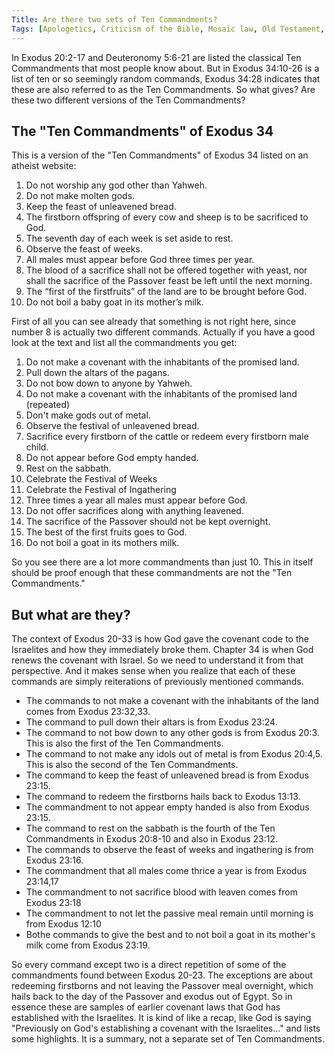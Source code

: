 ```yaml
---
Title: Are there two sets of Ten Commandments?
Tags: [Apologetics, Criticism of the Bible, Mosaic law, Old Testament, Contradictions]
---
```

In Exodus 20:2-17 and Deuteronomy 5:6-21 are listed the classical Ten Commandments that most people know about. But in Exodus 34:10-26 is a list of ten or so seemingly random commands, Exodus 34:28 indicates that these are also referred to as the Ten Commandments. 
So what gives? Are these two different versions of the Ten Commandments?

## The "Ten Commandments" of Exodus 34

This is a version of the "Ten Commandments" of Exodus 34 listed on an atheist website:

1.  Do not worship any god other than Yahweh.
2.  Do not make molten gods.
3.  Keep the feast of unleavened bread.
4.  The firstborn offspring of every cow and sheep is to be sacrificed to God.
5.  The seventh day of each week is set aside to rest.
6.  Observe the feast of weeks.
7.  All males must appear before God three times per year.
8.  The blood of a sacrifice shall not be offered together with yeast, nor shall the sacrifice of the Passover feast be left until the next morning.
9.  The “first of the firstfruits” of the land are to be brought before God.
10.  Do not boil a baby goat in its mother’s milk.

First of all you can see already that something is not right here, since number 8 is actually two different commands. Actually if you have a good look at the text and list all the commandments you get:

1.  Do not make a covenant with the inhabitants of the promised land.
2.  Pull down the altars of the pagans.
3.  Do not bow down to anyone by Yahweh.
4.  Do not make a covenant with the inhabitants of the promised land (repeated)
5.  Don't make gods out of metal.
6.  Observe the festival of unleavened bread.
7.  Sacrifice every firstborn of the cattle or redeem every firstborn male child.
8.  Do not appear before God empty handed.
9.  Rest on the sabbath.
10.  Celebrate the Festival of Weeks
11.  Celebrate the Festival of Ingathering
12.  Three times a year all males must appear before God.
13.  Do not offer sacrifices along with anything leavened.
14.  The sacrifice of the Passover should not be kept overnight.
15.  The best of the first fruits goes to God.
16.  Do not boil a goat in its mothers milk.

So you see there are a lot more commandments than just 10\. This in itself should be proof enough that these commandments are not the "Ten Commandments."

## But what are they?

The context of Exodus 20-33 is how God gave the covenant code to the Israelites and how they immediately broke them. Chapter 34 is when God renews the covenant with Israel. So we need to understand it from that perspective. And it makes sense when you realize that each of these commands are simply reiterations of previously mentioned commands.

*   The commands to not make a covenant with the inhabitants of the land comes from Exodus 23:32,33.
*   The command to pull down their altars is from Exodus 23:24.
*   The command to not bow down to any other gods is from Exodus 20:3\. This is also the first of the Ten Commandments.
*   The command to not make any idols out of metal is from Exodus 20:4,5\. This is also the second of the Ten Commandments.
*   The command to keep the feast of unleavened bread is from Exodus 23:15.
*   The command to redeem the firstborns hails back to Exodus 13:13.
*   The commandment to not appear empty handed is also from Exodus 23:15.
*   The command to rest on the sabbath is the fourth of the Ten Commandments in Exodus 20:8-10 and also in Exodus 23:12.
*   The commands to observe the feast of weeks and ingathering is from Exodus 23:16.
*   The commandment that all males come thrice a year is from Exodus 23:14,17
*   The commandment to not sacrifice blood with leaven comes from Exodus 23:18
*   The commandment to not let the passive meal remain until morning is from Exodus 12:10
*   Bothe commands to give the best and to not boil a goat in its mother's milk come from Exodus 23:19.

So every command except two is a direct repetition of some of the commandments found between Exodus 20-23\. The exceptions are about redeeming firstborns and not leaving the Passover meal overnight, which hails back to the day of the Passover and exodus out of Egypt. So in essence these are samples of earlier covenant laws that God has established with the Israelites. It is kind of like a recap, like God is saying "Previously on God's establishing a covenant with the Israelites..." and lists some highlights. It is a summary, not a separate set of Ten Commandments.
